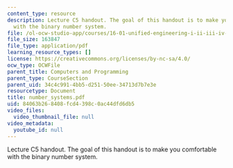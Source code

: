 ```yaml
---
content_type: resource
description: Lecture C5 handout. The goal of this handout is to make you comfortable
  with the binary number system.
file: /ol-ocw-studio-app/courses/16-01-unified-engineering-i-ii-iii-iv-fall-2005-spring-2006/84063b268408fcd4398c0ac44dfd6db5_number_systems.pdf
file_size: 163847
file_type: application/pdf
learning_resource_types: []
license: https://creativecommons.org/licenses/by-nc-sa/4.0/
ocw_type: OCWFile
parent_title: Computers and Programming
parent_type: CourseSection
parent_uid: 34c4c991-4bb5-d251-50ee-34713d7b7e3e
resourcetype: Document
title: number_systems.pdf
uid: 84063b26-8408-fcd4-398c-0ac44dfd6db5
video_files:
  video_thumbnail_file: null
video_metadata:
  youtube_id: null
---
```

Lecture C5 handout. The goal of this handout is to make you comfortable with the binary number system.